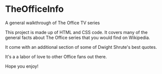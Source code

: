 # TheOfficeInfo
A general walkthrough of The Office TV series

This project is made up of HTML and CSS code. It covers many of the general facts about The Office series that you would find on Wikipedia.

It come with an additional section of some of Dwight Shrute's best quotes.

It's a a labor of love to other Office fans out there.

Hope you enjoy!
